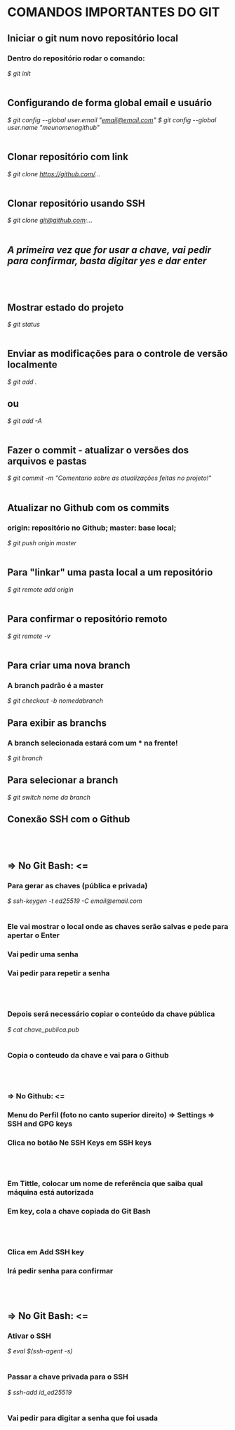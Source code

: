 # COMANDOS IMPORTANTES DO GIT

## Iniciar o git num novo repositório local
### Dentro do repositório rodar o comando:
_$ git init_
<br />
<br />

## Configurando de forma global email e usuário
_$ git config --global user.email "email@email.com"_
_$ git config --global user.name "meunomenogithub"_
<br />
<br />

## Clonar repositório com link
_$ git clone https://github.com/..._
<br />
<br />

## Clonar repositório usando SSH
_$ git clone git@github.com:..._
<br />
<br />

## _A primeira vez que for usar a chave, vai pedir para confirmar, basta digitar yes e dar enter_
<br />
<br />

## Mostrar estado do projeto
_$ git status_
<br />
<br />

## Enviar as modificações para o controle de versão localmente
_$ git add ._
## ou 
_$ git add -A_
<br />
<br />

## Fazer o commit - atualizar o versões dos arquivos e pastas
_$ git commit -m "Comentario sobre as atualizações feitas no projeto!"_
<br />
<br />

## Atualizar no Github com os commits
### **origin:**  repositório no Github; **master:** base local;
_$ git push origin master_
<br />
<br />

## Para "linkar" uma pasta local a um repositório
_$ git remote add origin_
<br />
<br />

## Para confirmar o repositório remoto
_$ git remote -v_ 
<br />
<br />

## Para criar uma nova branch
### A branch padrão é a **master**
_$ git checkout -b nomedabranch_

## Para exibir as branchs
### A branch selecionada estará com um * na frente!
_$ git branch_

## Para selecionar a branch
_$ git switch nome da branch_



## Conexão SSH com o Github
<br />
<br />

## => No Git Bash: <=
### Para gerar as chaves (pública e privada)
_$ ssh-keygen -t ed25519 -C email@email.com_
<br />
<br />

### Ele vai mostrar o local onde as chaves serão salvas e pede para apertar o Enter
### Vai pedir uma senha
### Vai pedir para repetir a senha
<br />
<br />

### Depois será necessário copiar o conteúdo da chave pública
_$ cat chave_publica.pub_
<br />
<br />
    
### Copia o conteudo da chave e vai para o Github
<br />
<br />


### => No Github: <=
### Menu do Perfil (foto no canto superior direito) => Settings => SSH and GPG keys
### Clica no botão Ne SSH Keys em SSH keys
<br />
<br />

### Em Tittle, colocar um nome de referência que saiba qual máquina está autorizada

### Em key, cola a chave copiada do Git Bash
<br />
<br />

### Clica em Add SSH key
### Irá pedir senha para confirmar
<br />
<br />

## => No Git Bash: <=
### Ativar o SSH
_$ eval $(ssh-agent -s)_
<br />
<br />

### Passar a chave privada para o SSH
_$ ssh-add id_ed25519_
<br />
<br />

### Vai pedir para digitar a senha que foi usada






